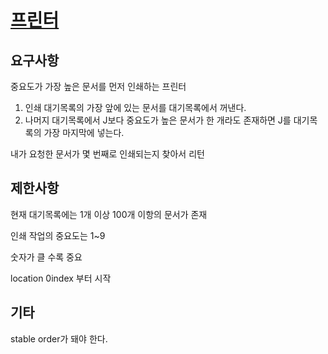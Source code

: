 # [프린터](https://programmers.co.kr/learn/courses/30/lessons/42587)

## 요구사항

중요도가 가장 높은 문서를 먼저 인쇄하는 프린터

1. 인쇄 대기목록의 가장 앞에 있는 문서를 대기목록에서 꺼낸다.
2. 나머지 대기목록에서 J보다 중요도가 높은 문서가 한 개라도 존재하면 J를 대기목록의 가장 마지막에 넣는다.

내가 요청한 문서가 몇 번째로 인쇄되는지 찾아서 리턴

## 제한사항

현재 대기목록에는 1개 이상 100개 이항의 문서가 존재

인쇄 작업의 중요도는 1~9

숫자가 클 수록 중요

location 0index 부터 시작

## 기타

stable order가 돼야 한다.
